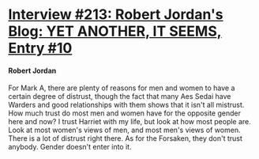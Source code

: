 # [Interview #213: Robert Jordan's Blog: YET ANOTHER, IT SEEMS, Entry #10](https://www.theoryland.com/intvmain.php?i=213#10)

#### Robert Jordan

For Mark A, there are plenty of reasons for men and women to have a certain degree of distrust, though the fact that many Aes Sedai have Warders and good relationships with them shows that it isn't all mistrust. How much trust do most men and women have for the opposite gender here and now? I trust Harriet with my life, but look at how most people are. Look at most women's views of men, and most men's views of women. There is a lot of distrust right there. As for the Forsaken, they don't trust anybody. Gender doesn't enter into it.


